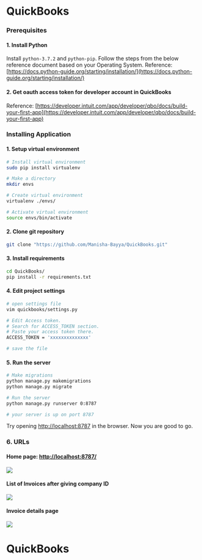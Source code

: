 # QuickBooks

### Prerequisites

#### 1. Install Python
Install ```python-3.7.2``` and ```python-pip```. Follow the steps from the below reference document based on your Operating System.
Reference: [https://docs.python-guide.org/starting/installation/](https://docs.python-guide.org/starting/installation/)

#### 2. Get oauth access token for developer account in QuickBooks
Reference: [https://developer.intuit.com/app/developer/qbo/docs/build-your-first-app](https://developer.intuit.com/app/developer/qbo/docs/build-your-first-app)

### Installing Application
#### 1. Setup virtual environment
```bash
# Install virtual environment
sudo pip install virtualenv

# Make a directory
mkdir envs

# Create virtual environment
virtualenv ./envs/

# Activate virtual environment
source envs/bin/activate
```

#### 2. Clone git repository
```bash
git clone "https://github.com/Manisha-Bayya/QuickBooks.git"
```

#### 3. Install requirements
```bash
cd QuickBooks/
pip install -r requirements.txt
```

#### 4. Edit project settings
```bash
# open settings file
vim quickbooks/settings.py

# Edit Access token.
# Search for ACCESS_TOKEN section.
# Paste your access token there.
ACCESS_TOKEN = 'xxxxxxxxxxxxxx'

# save the file
```
#### 5. Run the server
```bash
# Make migrations
python manage.py makemigrations
python manage.py migrate

# Run the server
python manage.py runserver 0:8787

# your server is up on port 8787
```
Try opening [http://localhost:8787](http://localhost:8787) in the browser.
Now you are good to go.

### 6. URLs
#### Home page: [http://localhost:8787/](http://localhost:8001/)
![](https://i.imgur.com/JZ3Ehdl.png)
#### List of Invoices after giving company ID
![](https://i.imgur.com/WtoU3hN.png)
#### Invoice details page
![](https://i.imgur.com/IS9pgKq.png)


# QuickBooks

